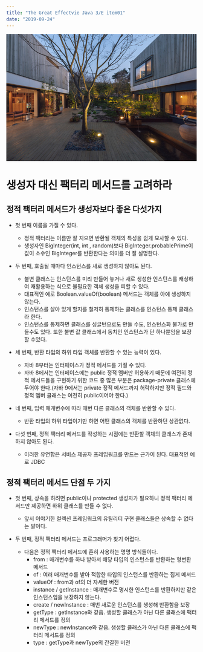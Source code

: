 ```yaml
---
title: "The Great Effectvie Java 3/E item01"
date: "2019-09-24"
---
```


![Grass](./grass.jpg)

<h1>생성자 대신 팩터리 메서드를 고려하라</h1>

<h2>정적 팩터리 메서드가 생성자보다 좋은 다섯가지</h2>

- 첫 번째 이름을 가질 수 있다.

  - 정적 팩터리는 이름만 잘 지으면 반환될 객체의 특성을 쉽게 묘사할 수 있다.
  - 생성자인 BigInteger(int, int , random)보다 BigInteger.probablePrime이 값이 소수인 BigInteger를 반환한다는 의미를 더 잘 설명한다.

- 두 번째, 호출될 때마다 인스턴스를 새로 생성하지 않아도 된다.

  - 불변 클래스는 인스턴스를 미리 만들어 놓거나 새로 생성한 인스턴스를 캐싱하여 재활용하는 식으로 불필요한 객체 생성을 피할 수 있다.
  - 대표적인 예로 Boolean.valueOf(boolean) 메서드는 객체를 아예 생성하지 않는다.
  - 인스턴스를 살아 있게 할지를 철저히 통제하는 클래스를 인스턴스 통제 클래스라 한다.
  - 인스턴스를 통제하면 클래스를 싱글턴으로도 만들 수도, 인스턴스화 불가로 만들수도 있다. 또한 불변 값 클래스에서 동치인 인스턴스가 단 하나뿐임을 보장 할 수있다.

- 세 번째, 반환 타입의 하위 타입 객체를 반환할 수 있는 능력이 있다.

  - 자바 8부터는 인터페이스가 정적 메서드를 가질 수 있다.
  - 자바 8에서는 인터페이스에는 public 정적 멤버만 허용하기 때문에 여전히 정적 메서드들을 구현하기 위한 코드 중 많은 부분은 package-private 클래스에 두어야 한다.(자바 9에서는 private 정적 메서드까지 허락하지만 정적 필드와 정적 멤버 클래스는 여전히 public이어야 한다.)

- 네 번째, 입력 매개변수에 따라 매번 다른 클래스의 객체를 반환할 수 있다.

  - 반환 타입의 하위 타입이기만 하면 어떤 클래스의 객체를 반환하던 상관없다.

- 다섯 번째, 정적 팩터리 메서드를 작성하는 시점에는 반환할 객체의 클래스가 존재하지 않아도 된다.
  - 이러한 유연함은 서비스 제공자 프레임워크를 만드는 근가이 된다. 대표적인 예로 JDBC

<h2>정적 팩터리 메서드 단점 두 가지</h2>

- 첫 번째, 상속을 하려면 public이나 protected 생성자가 필요하니 정적 팩터리 메서드만 제공하면 하위 클래스를 만들 수 없다.

  - 앞서 이야기한 컬렉션 프레임워크의 유틸리티 구현 클래스들은 상속할 수 없다는 말이다.

- 두 번째, 정적 팩터리 메서드는 프로그래머가 찾기 어렵다.
  - 다음은 정적 팩터리 메서드에 흔히 사용하는 명명 방식들이다.
    - from : 매개변수를 하나 받아서 해당 타입의 인스턴스를 반환하는 형변환 메서드
    - of : 여러 매개변수를 받아 적합한 타입의 인스턴스를 반환하는 집게 메서드
    - valueOf : from과 of의 더 자세한 버전
    - instance / getInstance : 매개변수로 명시한 인스턴스를 반환하지만 같은 인스턴스임을 보장하지 않는다.
    - create / newInstance : 매번 새로운 인스턴스를 생성해 반환함을 보장
    - getType : getInstance와 같음. 생성할 클래스가 아닌 다른 클래스에 팩터리 메서드를 정의
    - newType : newInstance와 같음. 생성할 클래스가 아닌 다른 클래스에 팩터리 메서드를 정의
    - type : getType과 newType의 간결한 버전
